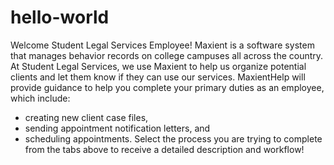# hello-world
Welcome Student Legal Services Employee! 
Maxient is a software system that manages behavior records on college campuses all across the country. At Student Legal Services, we use Maxient to help us organize potential clients and let them know if they can use our services. MaxientHelp will provide guidance to help you complete your primary duties as an employee, which include: 
- creating new client case files, 
- sending appointment notification letters, and 
- scheduling appointments. 
Select the process you are trying to complete from the tabs above to receive a detailed description and workflow! 
